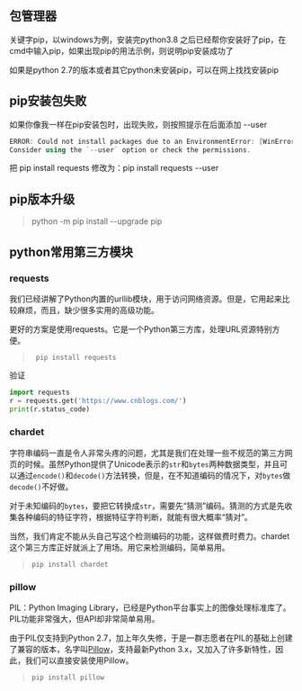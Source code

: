 ## 包管理器

关键字pip，以windows为例，安装完python3.8 之后已经帮你安装好了pip，在cmd中输入pip，如果出现pip的用法示例，则说明pip安装成功了

如果是python 2.7的版本或者其它python未安装pip，可以在网上找找安装pip

## pip安装包失败

如果你像我一样在pip安装包时，出现失败，则按照提示在后面添加 --user

```powershell
ERROR: Could not install packages due to an EnvironmentError: [WinError 5] 拒绝访问。: 'c:\\program files\\python38\\Lib\\site-packages\\certifi'
Consider using the `--user` option or check the permissions.
```

把 pip install requests 修改为：pip install requests --user

## pip版本升级

> python -m pip install --upgrade pip

## python常用第三方模块

### requests

我们已经讲解了Python内置的urllib模块，用于访问网络资源。但是，它用起来比较麻烦，而且，缺少很多实用的高级功能。

更好的方案是使用requests。它是一个Python第三方库，处理URL资源特别方便。

> ```
>  pip install requests
> ```

验证

```python
import requests
r = requests.get('https://www.cnblogs.com/')
print(r.status_code)
```



### chardet

字符串编码一直是令人非常头疼的问题，尤其是我们在处理一些不规范的第三方网页的时候。虽然Python提供了Unicode表示的`str`和`bytes`两种数据类型，并且可以通过`encode()`和`decode()`方法转换，但是，在不知道编码的情况下，对`bytes`做`decode()`不好做。

对于未知编码的`bytes`，要把它转换成`str`，需要先“猜测”编码。猜测的方式是先收集各种编码的特征字符，根据特征字符判断，就能有很大概率“猜对”。

当然，我们肯定不能从头自己写这个检测编码的功能，这样做费时费力。chardet这个第三方库正好就派上了用场。用它来检测编码，简单易用。

> ```
> pip install chardet
> ```

### pillow

PIL：Python Imaging Library，已经是Python平台事实上的图像处理标准库了。PIL功能非常强大，但API却非常简单易用。

由于PIL仅支持到Python 2.7，加上年久失修，于是一群志愿者在PIL的基础上创建了兼容的版本，名字叫[Pillow](https://github.com/python-pillow/Pillow)，支持最新Python 3.x，又加入了许多新特性，因此，我们可以直接安装使用Pillow。

> ```bash
> pip install pillow
> ```